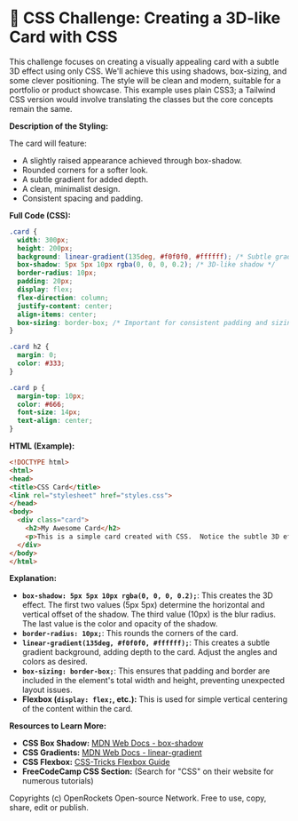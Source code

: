 # 🐞 CSS Challenge:  Creating a 3D-like Card with CSS


This challenge focuses on creating a visually appealing card with a subtle 3D effect using only CSS. We'll achieve this using shadows, box-sizing, and some clever positioning.  The style will be clean and modern, suitable for a portfolio or product showcase.  This example uses plain CSS3; a Tailwind CSS version would involve translating the classes but the core concepts remain the same.


**Description of the Styling:**

The card will feature:

* A slightly raised appearance achieved through box-shadow.
* Rounded corners for a softer look.
* A subtle gradient for added depth.
* A clean, minimalist design.
* Consistent spacing and padding.


**Full Code (CSS):**

```css
.card {
  width: 300px;
  height: 200px;
  background: linear-gradient(135deg, #f0f0f0, #ffffff); /* Subtle gradient */
  box-shadow: 5px 5px 10px rgba(0, 0, 0, 0.2); /* 3D-like shadow */
  border-radius: 10px;
  padding: 20px;
  display: flex;
  flex-direction: column;
  justify-content: center;
  align-items: center;
  box-sizing: border-box; /* Important for consistent padding and sizing */
}

.card h2 {
  margin: 0;
  color: #333;
}

.card p {
  margin-top: 10px;
  color: #666;
  font-size: 14px;
  text-align: center;
}
```

**HTML (Example):**

```html
<!DOCTYPE html>
<html>
<head>
<title>CSS Card</title>
<link rel="stylesheet" href="styles.css">
</head>
<body>
  <div class="card">
    <h2>My Awesome Card</h2>
    <p>This is a simple card created with CSS.  Notice the subtle 3D effect!</p>
  </div>
</body>
</html>
```

**Explanation:**

* **`box-shadow: 5px 5px 10px rgba(0, 0, 0, 0.2);`**: This creates the 3D effect. The first two values (5px 5px) determine the horizontal and vertical offset of the shadow. The third value (10px) is the blur radius. The last value is the color and opacity of the shadow.
* **`border-radius: 10px;`**: This rounds the corners of the card.
* **`linear-gradient(135deg, #f0f0f0, #ffffff);`**:  This creates a subtle gradient background, adding depth to the card. Adjust the angles and colors as desired.
* **`box-sizing: border-box;`**: This ensures that padding and border are included in the element's total width and height, preventing unexpected layout issues.
* **Flexbox (`display: flex;`, etc.):** This is used for simple vertical centering of the content within the card.


**Resources to Learn More:**

* **CSS Box Shadow:** [MDN Web Docs - box-shadow](https://developer.mozilla.org/en-US/docs/Web/CSS/box-shadow)
* **CSS Gradients:** [MDN Web Docs - linear-gradient](https://developer.mozilla.org/en-US/docs/Web/CSS/linear-gradient)
* **CSS Flexbox:** [CSS-Tricks Flexbox Guide](https://css-tricks.com/snippets/css/a-guide-to-flexbox/)
* **FreeCodeCamp CSS Section:** (Search for "CSS" on their website for numerous tutorials)


Copyrights (c) OpenRockets Open-source Network. Free to use, copy, share, edit or publish.

